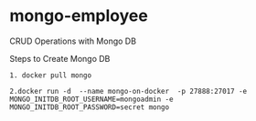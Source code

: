 # mongo-employee
CRUD Operations with Mongo DB

Steps to Create Mongo DB

```
1. docker pull mongo

2.docker run -d  --name mongo-on-docker  -p 27888:27017 -e MONGO_INITDB_ROOT_USERNAME=mongoadmin -e MONGO_INITDB_ROOT_PASSWORD=secret mongo

```
